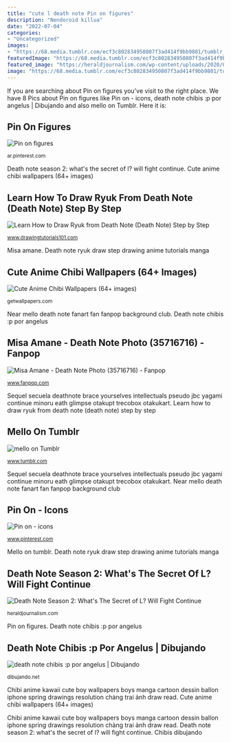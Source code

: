 ```yaml
---
title: "cute l death note Pin on figures"
description: "Nendoroid killua"
date: "2022-07-04"
categories:
- "Uncategorized"
images:
- "https://68.media.tumblr.com/ecf3c802834950807f3ad414f9bb9801/tumblr_o53yyzofBa1txim35o1_500.png"
featuredImage: "https://68.media.tumblr.com/ecf3c802834950807f3ad414f9bb9801/tumblr_o53yyzofBa1txim35o1_500.png"
featured_image: "https://heraldjournalism.com/wp-content/uploads/2020/04/Death-Note-2020-Manga-Leak-1-scaled-1.jpg"
image: "https://68.media.tumblr.com/ecf3c802834950807f3ad414f9bb9801/tumblr_o53yyzofBa1txim35o1_500.png"
---
```


If you are searching about Pin on figures you've visit to the right place. We have 8 Pics about Pin on figures like Pin on - icons, death note chibis :p por angelus | Dibujando and also mello on Tumblr. Here it is:

## Pin On Figures

![Pin on figures](https://i.pinimg.com/736x/50/ed/ec/50edec6ad756091d00996bcfb46b530e.jpg "Cute anime chibi wallpapers (64+ images)")

<small>ar.pinterest.com</small>

Death note season 2: what&#039;s the secret of l? will fight continue. Cute anime chibi wallpapers (64+ images)

## Learn How To Draw Ryuk From Death Note (Death Note) Step By Step

![Learn How to Draw Ryuk from Death Note (Death Note) Step by Step](https://www.drawingtutorials101.com/drawing-tutorials/Anime-and-Manga/Death-Note/ryuk/how-to-draw-Ryuk-from-Death-Note-step-15.png "Pin on")

<small>www.drawingtutorials101.com</small>

Misa amane. Death note ryuk draw step drawing anime tutorials manga

## Cute Anime Chibi Wallpapers (64+ Images)

![Cute Anime Chibi Wallpapers (64+ images)](http://getwallpapers.com/wallpaper/full/1/2/6/136345.jpg "Death note season 2: what&#039;s the secret of l? will fight continue")

<small>getwallpapers.com</small>

Near mello death note fanart fan fanpop background club. Death note chibis :p por angelus

## Misa Amane - Death Note Photo (35716716) - Fanpop

![Misa Amane - Death Note Photo (35716716) - Fanpop](http://images6.fanpop.com/image/photos/35700000/Misa-Amane-death-note-35716716-570-763.jpg "Cute anime chibi wallpapers (64+ images)")

<small>www.fanpop.com</small>

Sequel secuela deathnote brace yourselves intellectuals pseudo jbc yagami continue minoru eath glimpse otakupt trecobox otakukart. Learn how to draw ryuk from death note (death note) step by step

## Mello On Tumblr

![mello on Tumblr](https://68.media.tumblr.com/ecf3c802834950807f3ad414f9bb9801/tumblr_o53yyzofBa1txim35o1_500.png "Death note season 2: what&#039;s the secret of l? will fight continue")

<small>www.tumblr.com</small>

Sequel secuela deathnote brace yourselves intellectuals pseudo jbc yagami continue minoru eath glimpse otakupt trecobox otakukart. Near mello death note fanart fan fanpop background club

## Pin On - Icons

![Pin on - icons](https://i.pinimg.com/736x/5e/8d/14/5e8d14237167c7bb871d0d0eb0702733.jpg "Chibis dibujando")

<small>www.pinterest.com</small>

Mello on tumblr. Death note ryuk draw step drawing anime tutorials manga

## Death Note Season 2: What&#039;s The Secret Of L? Will Fight Continue

![Death Note Season 2: What&#039;s The Secret of L? Will Fight Continue](https://heraldjournalism.com/wp-content/uploads/2020/04/Death-Note-2020-Manga-Leak-1-scaled-1.jpg "Mello on tumblr")

<small>heraldjournalism.com</small>

Pin on figures. Death note chibis :p por angelus

## Death Note Chibis :p Por Angelus | Dibujando

![death note chibis :p por angelus | Dibujando](http://dibujando.net/files/fs/p/i/2012/324/download/44863/95611/death_note_chibis_p_44863.jpg "Near mello death note fanart fan fanpop background club")

<small>dibujando.net</small>

Chibi anime kawaii cute boy wallpapers boys manga cartoon dessin ballon iphone spring drawings resolution chàng trai ảnh draw read. Cute anime chibi wallpapers (64+ images)

Chibi anime kawaii cute boy wallpapers boys manga cartoon dessin ballon iphone spring drawings resolution chàng trai ảnh draw read. Death note season 2: what&#039;s the secret of l? will fight continue. Chibis dibujando
